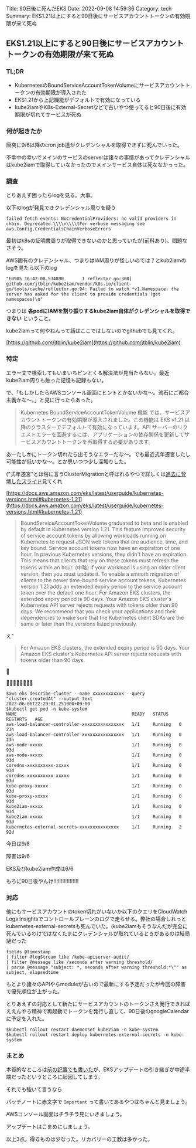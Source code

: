Title: 90日後に死んだEKS
Date: 2022-09-08 14:59:36
Category: tech
Summary: EKS1.21以上にすると90日後にサービスアカウントトークンの有効期限が来て死ぬ

## EKS1.21以上にすると90日後にサービスアカウントトークンの有効期限が来て死ぬ


### TL;DR

- KubernetesのBoundServiceAccountTokenVolumeにサービスアカウントトークンの有効期限が導入された
- EKS1.21から上記機能がデフォルトで有効になっている
- kube2iamやK8s-External-Secretなどで古いやつ使ってると90日後に有効期限が切れてサービスが死ぬ


### 何が起きたか

唐突に9/6以降のcron job達がクレデンシャルを取得できずに死んでいった。

不幸中の幸いでメインのサービスのserverは諸々の事情があってクレデンシャルはkube2iamで取得していなかったのでメインサービス自体は死ななかっった。

### 調査

とりあえず困ったらlogを見る。大事。

以下のlogが発見できクレデンシャル周りを疑う

```
failed fetch events: NoCredentialProviders: no valid providers in chain. Deprecated.\\\\n\\\\tFor verbose messaging see aws.Config.CredentialsChainVerboseErrors
```

最初はk8sの証明書周りが取得できないのかと思っていたが(前科あり)、問題なさそう。

AWS固有のクレデンシャル、つまりはIAM周りが怪しいのでは？とkub2iamのlogを見たら以下のlog

```
"E0905 16:42:08.534890       1 reflector.go:300] github.com/jtblin/kube2iam/vendor/k8s.io/client-go/tools/cache/reflector.go:94: Failed to watch *v1.Namespace: the server has asked for the client to provide credentials (get namespaces)\n"
```

つまりは **各podにIAMを割り振りするkube2iam自体がクレデンシャルを取得できない** ということ。

kube2iamって何やねんって話はここではしないのでgithubでも見てくれ。

[https://github.com/jtblin/kube2iam](https://github.com/jtblin/kube2iam)

### 特定

エラー文で検索してもいまいちピンとくる解決法が見当たらない。最近kube2iam周りも触った記憶も記録もない。

で、「もしかしたらAWSコンソール画面にヒントとかないかな〜。流石にご都合主義かな〜。」と見に行ったらあった。


>Kubernetes BoundServiceAccountTokenVolume 機能 では、サービスアカウントトークンの有効期限が導入されました。この機能は EKS v1.21 以降のクラスターでデフォルトで有効になっています。API サーバーのリクエストエラーを回避するには、アプリケーションの依存関係を更新してサービスアカウントトークンを再取得する必要があります。



あーたしかにトークン切れたら出そうなエラーだな〜。でも最近式年遷宮したし可能性が低いかな〜。とか思いつつ少し深堀りした。

("式年遷宮"とは俗に言うClusterMigrationと呼ばれるやつで詳しくは[過去に登壇したスライド](https://speakerdeck.com/yoshiken/zhuan-sheng-sitaraekswoterraformguan-li-surukotoninatutajian?slide=17)見てくれ


[https://docs.aws.amazon.com/eks/latest/userguide/kubernetes-versions.html#kubernetes-1.21](https://docs.aws.amazon.com/eks/latest/userguide/kubernetes-versions.html#kubernetes-1.21)


>BoundServiceAccountTokenVolume graduated to beta and is enabled by default in Kubernetes version 1.21. This feature improves security of service account tokens by allowing workloads running on Kubernetes to request JSON web tokens that are audience, time, and key bound. Service account tokens now have an expiration of one hour. In previous Kubernetes versions, they didn't have an expiration. This means that clients that rely on these tokens must refresh the tokens within an hour.
>(中略)
>If your workload is using an older client version, then you must update it. To enable a smooth migration of clients to the newer time-bound service account tokens, Kubernetes version 1.21 adds an extended expiry period to the service account token over the default one hour. For Amazon EKS clusters, the extended expiry period is 90 days. Your Amazon EKS cluster's Kubernetes API server rejects requests with tokens older than 90 days. We recommend that you check your applications and their dependencies to make sure that the Kubernetes client SDKs are the same or later than the versions listed previously.


え"

>  For Amazon EKS clusters, the extended expiry period is 90 days. Your Amazon EKS cluster's Kubernetes API server rejects requests with tokens older than 90 days.

🤔

🤔🤔🤔🤔🤔🤔🤔🤔

```{ .shell .code }
$aws eks describe-cluster --name xxxxxxxxxxxx --query "cluster.createdAt" --output text
2022-06-06T22:29:01.251000+09:00
$kubectl get pod -n kube-system
NAME                                            READY   STATUS    RESTARTS   AGE
aws-load-balancer-controller-xxxxxxxxxxxxxxxx   1/1     Running   0          23h
aws-load-balancer-controller-xxxxxxxxxxxxxxxx   1/1     Running   0          23h
aws-node-xxxxx                                  1/1     Running   0          93d
aws-node-xxxxx                                  1/1     Running   0          93d
coredns-xxxxxxxxxx-xxxxx                        1/1     Running   0          93d
coredns-xxxxxxxxxx-xxxxx                        1/1     Running   0          93d
kube-proxy-xxxxx                                1/1     Running   0          93d
kube-proxy-xxxxx                                1/1     Running   0          93d
kube2iam-xxxxx                                  1/1     Running   0          93d
kube2iam-xxxxx                                  1/1     Running   0          93d
kubernetes-external-secrets-xxxxxxxxxxxxxxx     1/1     Running   2          92d
```

今日は9/8

障害は9/6

EKS及びkube2iam作成は6/6

もろに90日後やんけ!!!!!!!!!!!!!!!!!


### 対応

他にもサービスアカウントのtoken切れがいないか以下のクエリをCloudWatch Logs Insightsでコントロールプレーンのログで走らせる。弊社の場合しれっとkubernetes-external-secretsも死んでいた。(kube2iamもそうなんだが完全に死んでいるわけではなくたまにクレデンシャルが取れているときがあるのは結局謎だった

```{ .code }
fields @timestamp
| filter @logStream like /kube-apiserver-audit/
| filter @message like /seconds after warning threshold/
| parse @message "subject: *, seconds after warning threshold:*\"" as subject, elapsedtime
```

もとより諸々のAPIやらmoduleが古いので最新にする予定だったが今回の障害で優先順位が上がった。

とりあえずの対応として新たにサービスアカウントのトークンさえ発行できればええんやろ精神で再起動でトークンを発行し直して、90日後のgoogleCalendarに予定を入れた。

```{ .code }
$kubectl rollout restart daemonset kube2iam -n kube-system
$kubectl rollout restart deploy kubernetes-external-secrets -n kube-system
```

### まとめ

本質的なところは[前の記事でも書いた](https://yoshiken.dev/articles/2022-07-24)が、EKSアップデートの引き継ぎが中途半端だったというところに起因してしまう。

それでも強いて言うなら

パッチノートに赤文字で `Important` って書いてあるやつはちゃんと見ましょう。

AWSコンソール画面はチラチラ見にいきましょう。

アップデートはこまめにしましょう。

以上3点。得るものは少なった。リカバリーの工数は多かった。
